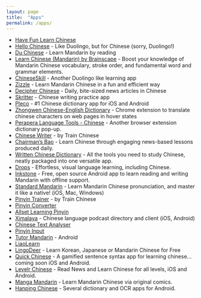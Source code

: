 ```yaml
---
layout: page
title:  "Apps"
permalink: /apps/
---
```

* [Have Fun Learn Chinese](http://www.havefunlearnchinese.com/)
* [Hello Chinese](http://www.hellochinese.cc/) - Like Duolingo, but for Chinese (sorry, Duolingo!)
* [Du Chinese](https://www.duchinese.net/) - Learn Mandarin by reading
* [Learn Chinese (Mandarin) by Brainscape](https://www.brainscape.com/learn/chinese-mandarin) - Boost your knowledge of Mandarin Chinese vocabulary, stroke order, and fundamental word and grammar elements.
* [ChineseSkill](http://chineseskill.com/) - Another Duolingo like learning app
* [Zizzle](http://www.zizzle.io/) - Learn Mandarin Chinese in a fun and efficient way
* [Decipher Chinese](http://www.decipherchinese.com/) - Daily, bite-sized news articles in Chinese
* [Skritter](https://skritter.com/) - Chinese writing practice app
* [Pleco](https://www.pleco.com/) - #1 Chinese dictionary app for iOS and Android
* [Zhongwen Chinese-English Dictionary](https://chrome.google.com/webstore/detail/zhongwen-chinese-english/kkmlkkjojmombglmlpbpapmhcaljjkde) - Chrome extension to translate chinese characters on web pages in hover states
* [Perapera Language Tools - Chinese](http://www.perapera.org/category/chinese/) - Another browser extension dictionary pop-up.
* [Chinese Writer](http://www.trainchinese.com/v2/viewApps.php?rAp=0) - by Train Chinese
* [Chairman’s Bao](https://www.thechairmansbao.com/the-chairmans-bao-app/) - Learn Chinese through engaging news-based lessons produced daily.
* [Written Chinese Dictionary](https://www.writtenchinese.com/) - All the tools you need to study Chinese, neatly packaged into one versatile app.
* [Drops](http://languagedrops.com/) - Effortless, visual language learning, including Chinese.
* [Inkstone](https://www.skishore.me/inkstone/) - Free, open source Android app to learn reading and writing Mandarin with offline support.
* [Standard Mandarin](http://www.standardmandarin.com/) - Learn Mandarin Chinese pronunciation, and master it like a native! (iOS, Mac, Windows)
* [Pinyin Trainer](https://itunes.apple.com/gb/app/pinyin-trainer-by-trainchinese/id376797304?mt=8) - by Train Chinese
* [Pinyin Converter](https://itunes.apple.com/us/app/pinyin-converter-convert-hanzi-to-hanyu-p%C4%ABny%C4%ABn/id434120323?mt=8)
* [Allset Learning Pinyin](https://itunes.apple.com/gb/app/allset-learning-pinyin/id483673874?mt=8)
* [Ximalaya](http://www.ximalaya.com/download/) - Chinese language podcast directory and client (iOS, Android)
* [Chinese Text Analyser](https://www.chinesetextanalyser.com/)
* [Pinyin Input](https://www.pinyinput.net/)
* [Tutor Mandarin](https://play.google.com/store/apps/details?id=inc.osbay.android.tutormandarin) - Android
* [LiaoLearn](http://liaolearn.com/)
* [LingoDeer](https://www.lingodeer.com/) - Learn Korean, Japanese   or Mandarin Chinese for Free
* [Quick Chinese](https://quickchineseapp.com/) - A gamified sentence syntax app for learning chinese... coming soon iOS and Android.
* [Levelr Chinese](http://levelr.io/learnchinese/) - Read News and Learn Chinese for all levels, iOS and Android.
* [Manga Mandarin](http://www.funnybean.com/) - Learn Mandarin Chinese via original comics.
* [Hanping Chinese](http://hanpingchinese.com/) - Several dictionary and OCR apps for Android.
